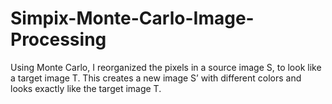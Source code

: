 # Simpix-Monte-Carlo-Image-Processing
Using Monte Carlo, I reorganized the pixels in a source image S, to look like a target image T. This creates a new image S’ with different colors and looks exactly like the target image T.  
